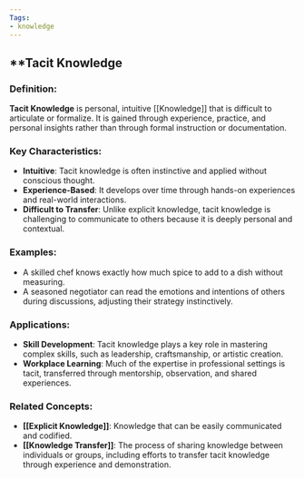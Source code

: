 ```yaml
---
Tags:
- knowledge
---
```


## **Tacit Knowledge

### **Definition**:

**Tacit Knowledge** is personal, intuitive [[Knowledge]] that is difficult to articulate or formalize. It is gained through experience, practice, and personal insights rather than through formal instruction or documentation.

### **Key Characteristics**:

- **Intuitive**: Tacit knowledge is often instinctive and applied without conscious thought.
- **Experience-Based**: It develops over time through hands-on experiences and real-world interactions.
- **Difficult to Transfer**: Unlike explicit knowledge, tacit knowledge is challenging to communicate to others because it is deeply personal and contextual.

### **Examples**:

- A skilled chef knows exactly how much spice to add to a dish without measuring.
- A seasoned negotiator can read the emotions and intentions of others during discussions, adjusting their strategy instinctively.

### **Applications**:

- **Skill Development**: Tacit knowledge plays a key role in mastering complex skills, such as leadership, craftsmanship, or artistic creation.
- **Workplace Learning**: Much of the expertise in professional settings is tacit, transferred through mentorship, observation, and shared experiences.

### **Related Concepts**:

- **[[Explicit Knowledge]]**: Knowledge that can be easily communicated and codified.
- **[[Knowledge Transfer]]**: The process of sharing knowledge between individuals or groups, including efforts to transfer tacit knowledge through experience and demonstration.